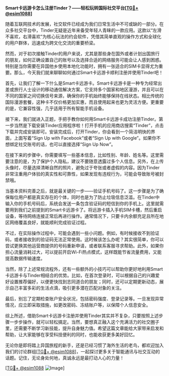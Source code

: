 **Smart卡远游卡怎么注册Tinder？——轻松玩转国际社交平台[[TG💪+ @esim1088](https://t.me/s/esim1088)]**

随着互联网技术的发展，社交软件已经成为我们日常生活中不可或缺的一部分。在众多社交平台中，Tinder无疑是近年来备受年轻人青睐的一款应用。这款以“左滑不喜欢，右滑喜欢”为核心玩法的约会软件，凭借其简单直观的操作方式和全球化的用户群体，迅速成为跨文化交流的重要桥梁。

然而，对于初次接触Tinder的用户来说，尤其是那些身在国外或者计划出国旅行的朋友，如何正确设置自己的账号以及选择合适的网络服务可能会让人感到困惑。特别是当你需要在异国他乡使用本地化功能时，拥有一张适合的SIM卡显得尤为重要。那么，今天我们就来聊聊如何通过Smart卡远游卡顺利注册并使用Tinder吧！

首先，让我们了解一下什么是Smart卡远游卡。Smart卡远游卡是一种专为经常出差或旅行人士设计的移动通信解决方案，它支持多个国家和地区漫游，并且可以在不同的国家之间切换信号来源，确保你的手机始终能够保持在线状态。相比传统的国际漫游套餐，这种卡不仅价格更加实惠，而且使用起来也更为灵活方便。更重要的是，它兼容性强，几乎适用于所有智能手机设备。

接下来，我们就进入正题，手把手教你如何用Smart卡远游卡成功注册Tinder。第一步当然是下载安装Tinder应用程序啦！打开手机的应用商店搜索“Tinder”，点击下载并完成安装即可。安装完成后，打开Tinder，你会看到一个简洁明快的界面，上面写着“Sign Up with Facebook”或者“Sign Up with Google”。如果你不想绑定社交账号的话，也可以直接选择“Sign Up Now”。

在接下来的步骤中，你需要填写一些基本信息，比如性别、年龄、姓名等。这里需要注意的是，为了保护个人隐私，建议不要随意透露过多个人信息。另外，在上传头像时，尽量选择清晰自然的照片，避免过于夸张或者虚假的内容。因为Tinder非常注重用户体验的真实性和可靠性，如果发现有违规行为，可能会导致账号被封禁哦。

当基本资料完善之后，就是最关键的一步——验证手机号码了。这一步骤是为了确保每位用户都是真实存在的个体，同时也是为了防止垃圾信息泛滥。在Tinder中输入你的手机号码后，系统会发送一条包含验证码的短信到你的手机上。这里就需要用到我们之前提到的Smart卡远游卡了。将远游卡插入手机SIM卡槽，然后重启设备，等待网络连接正常后再进行操作。通常情况下，只要卡内余额充足且所在地区网络覆盖良好，就能顺利完成验证过程。

不过，在实际操作过程中，可能会遇到一些小问题。例如，有时候接收不到验证码，或者接收到的验证码无法正常使用。这时候该怎么办呢？其实很简单，你可以尝试更换其他运营商提供的号码重新申请，或者联系客服寻求帮助。此外，如果你担心流量消耗过大，可以提前开启Wi-Fi热点模式，这样既能节省流量费用，又能提高数据传输速度。

当然，除了上述常规流程外，还有一些额外的小技巧可以帮助你更好地利用Smart卡远游卡与Tinder相结合的优势。比如，在首次登录时，可以根据自己的兴趣爱好设置推荐偏好，以便更快找到志同道合的朋友；同时，还可以定期更新动态，展示自己丰富多彩的生活点滴，吸引更多潜在匹配对象的关注。

最后，别忘了定期检查账户安全状况，包括密码强度、登录记录等。一旦发现异常情况，应立即采取措施，如更改密码、冻结账户等，以保障个人信息安全。

综上所述，借助Smart卡远游卡注册并使用Tinder其实并不复杂，只要按照上述步骤一步步操作，就可以轻松搞定。当然，要想真正融入这个充满活力的社交圈子里，还需要不断学习新技能，提升自身魅力值。希望这篇文章能给大家带来启发和帮助，让大家能够在享受科技便利的同时，也能收获更多美好回忆。

无论你是即将踏上异国旅程的新手，还是已经习惯了海外生活的老鸟，都欢迎加入我们的讨论群组[[TG💪+ @esim1088](https://t.me/s/esim1088)]，一起探讨更多关于智能通讯与社交互动的话题。记住，无论身处何地，真诚永远是最打动人心的力量！

[[TG💪+ @esim1088](https://t.me/s/esim1088) ![Image](https://i.postimg.cc/4NQfJmqS/Snipaste-2025-05-13-00-14-12.png)]